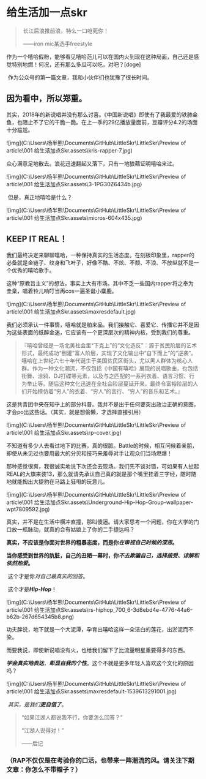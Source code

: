 # **给生活加一点skr**

> ​	长江后浪推前浪，特么一口呛死你！
>
> ​								——iron mic某选手freestyle

​	作为一个嘻哈假粉，能够看见嘻哈范儿可以在国内火到现在这种局面，自己还是感觉特别地燃！何况，还有那么多瓜可以吃，对吧？[doge]

​	作为公众号的第一篇文章，我和小伙伴们也犹豫了很长时间。

## 	因为看中，所以郑重。

​	其实，2018年的新说唱并没有那么讨喜。《中国新说唱》即使有了我最爱的铁肺金鱼，也阻止不了它的干脆一跪。在上一季的29亿播放量面前，豆瓣评分4.2的场面十分尴尬。

![img](C:\Users\杨半熊\Documents\GitHub\LittleSkr\LittleSkr\Preview of article\001 给生活加点Skr.assets\kris-rapper-7.jpg)

众心满意足地散去。浪花迅速翻起又落下，只有一地狼藉证明嘻哈来过。

![img](C:\Users\杨半熊\Documents\GitHub\LittleSkr\LittleSkr\Preview of article\001 给生活加点Skr.assets\3-1PG30Z6434b.jpg)

​	但是，真正地嘻哈是什么？

![img](C:\Users\杨半熊\Documents\GitHub\LittleSkr\LittleSkr\Preview of article\001 给生活加点Skr.assets\micros-604x435.jpg)

## 		KEEP IT REAL！

​	我们最终决定来聊聊嘻哈，一种保持真实的生活态度。在刻板印象里，rapper的必备就是金链子、纹身和飞叶子，好像不酷、不炫、不颓、不浪、不放纵就不是一个优秀的嘻哈歌手。

​	这种“原教旨主义”的想法，事实上大有市场。其中不乏一些国内rapper将之奉为圭臬，唱着铃儿响叮当再cos一遍圣诞小麋鹿。

![img](C:\Users\杨半熊\Documents\GitHub\LittleSkr\LittleSkr\Preview of article\001 给生活加点Skr.assets\maxresdefault.jpg)

​	我们必须承认一件事情，嘻哈就是舶来品。我们接触它、喜爱它、传播它并不是因为这些表面的纸醉金迷，它应该有一个更深层次的精神内核，受到我们的尊重。

> ​	『嘻哈曾经是一场北美社会里“下克上”的“文化造反”：源于贫民阶层的艺术形式，最终成功“倒灌”富人阶层，实现了文化输出中“自下而上”的“逆袭”。嘻哈在上世纪六七十年代诞生于美国贫民区街头，尤以黑人群体为核心人群。作为一种文化潮流，不仅包括《中国有嘻哈》展现的说唱歌曲，也包括街舞、涂鸦、DJ打碟等元素，以及与之匹配的一系列衣着、语言习惯、行为举止等。随后这种文化迅速在全社会阶层蔓延开来，最终令富裕阶层的人们开始模仿着“穷人”的衣着、“穷人”的言行、“穷人”的音乐和艺术。』

​	这是共青团中央在知乎上的部分科普。我并不是出于任何要突出政治正确的意图，才会po出这些话。（其实，就是想偷懒，才选择直接引用）

![img](C:\Users\杨半熊\Documents\GitHub\LittleSkr\LittleSkr\Preview of article\001 给生活加点Skr.assets\rp-cover.jpg)

​	不知道有多少人去看过地下的比赛，真的很脏。Battle的时候，相互问候着亲朋，即使从未见过也要用最大的分贝和技巧来羞辱对手让观众们当场燃爆！

​	那种感觉很爽，我很诚实地说下次还会去现场。我们先不谈对错，可如果有人扯起REAL的大旗来装13，那么就请先承认自己真的就是那个嘴里挂着三字经，随时随地就能掏出大捷豹在马路上狂甩的玩意儿。

![img](C:\Users\杨半熊\Documents\GitHub\LittleSkr\LittleSkr\Preview of article\001 给生活加点Skr.assets\Underground-Hip-Hop-Group-wallpaper-wpt7809592.jpg)

​	真实，并不是在生活中横冲直撞，那叫傻逼。请大家思考一个问题，你在大学的门口放一瓶脉动，就真的会有姑娘上了你的二手捷达吗？

​	**真实，不应该是你面对世界的粗暴态度，而是你*在审视自己时候的深思*。**

​	**当你感受到世界的肮脏，自己的丑陋一幕时，你*不去欺骗自己，选择接受、谅解和依然热爱*。**

​	这个才是你*对自己最真实的回答*。

​	这个才是***Hip-Hop***！

![img](C:\Users\杨半熊\Documents\GitHub\LittleSkr\LittleSkr\Preview of article\001 给生活加点Skr.assets\rs-hiphop_700_6-3d8ebd4e-4776-44a6-b62b-267d654345b8.png)

​	功夫胖说，地下就是一个大泥潭，孕育出嘻哈这样一朵洁白的莲花，出淤泥而不染。

​	而要我说，即使新说唱没有火，也给我们留下了比流量明星重要得多的东西。

​	***学会真实地表达***，***彰显自我的个性***，这个不就是更多年轻人喜欢这个文化的原因吗？

![img](C:\Users\杨半熊\Documents\GitHub\LittleSkr\LittleSkr\Preview of article\001 给生活加点Skr.assets\maxresdefault-1539613291001.jpg)

​	*其实，是我们**更自信了***。

 

> “如果江湖人都说我不行，你要怎么回答？”
>
> “江湖人说得对！”
>
> ——后记

 

### （RAP不仅仅是在考验你的口活，也带来一阵潮流的风。请关注下期文章：你怎么不带帽子？）
